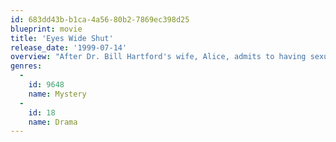 ```yaml
---
id: 683dd43b-b1ca-4a56-80b2-7869ec398d25
blueprint: movie
title: 'Eyes Wide Shut'
release_date: '1999-07-14'
overview: "After Dr. Bill Hartford's wife, Alice, admits to having sexual fantasies about a man she met, Bill becomes obsessed with having a sexual encounter. He discovers an underground sexual group and attends one of their meetings -- and quickly discovers that he is in over his head."
genres:
  -
    id: 9648
    name: Mystery
  -
    id: 18
    name: Drama
---
```

